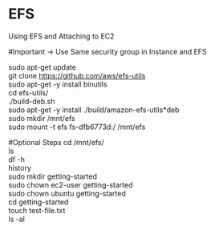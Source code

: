 # EFS
Using EFS and Attaching to EC2

#Important -> Use Same security group in Instance and EFS

sudo apt-get update<br/>
git clone https://github.com/aws/efs-utils<br/>
sudo apt-get -y install binutils<br/>
cd efs-utils/<br/>
./build-deb.sh<br/>
sudo apt-get -y install ./build/amazon-efs-utils*deb<br/>
sudo mkdir /mnt/efs<br/>
sudo mount -t efs fs-dfb6773d:/ /mnt/efs<br/>

#Optional Steps
cd /mnt/efs/<br/>
ls<br/>
df -h<br/>
history<br/>
sudo mkdir getting-started<br/>
sudo chown ec2-user getting-started<br/>
sudo chown ubuntu  getting-started<br/>
cd getting-started<br/>
touch test-file.txt<br/>
ls -al<br/>
